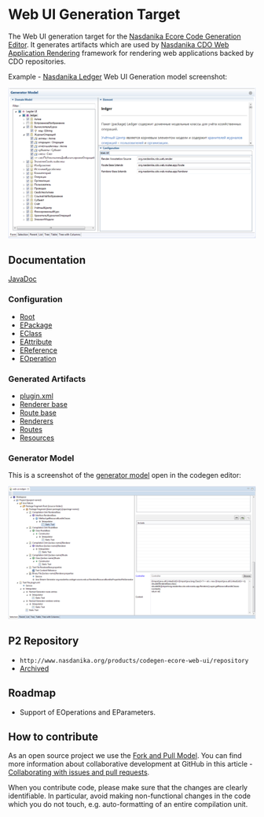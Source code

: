 # Web UI Generation Target

The Web UI generation target for the [Nasdanika Ecore Code Generation Editor](https://github.com/Nasdanika/codegen-ecore). 
It generates artifacts which are used by [Nasdanika CDO Web Application Rendering](https://github.com/Nasdanika/server/blob/master/org.nasdanika.cdo.web/doc/application-rendering.md) framework for rendering web applications backed by CDO repositories.

Example - [Nasdanika Ledger](https://github.com/Nasdanika/ledger) Web UI Generation model screenshot:
 
![ledger-ui-model.png](org.nasdanika.codegen.ecore.web.ui/doc/ledger-ui-model.png)

## Documentation

[JavaDoc](http://www.nasdanika.org/products/codegen-ecore-web-ui/apidocs/org.nasdanika.codegen.ecore.web.ui/apidocs)

### Configuration

* [Root](org.nasdanika.codegen.ecore.web.ui/doc/configuration/root-configuration.md)
* [EPackage](org.nasdanika.codegen.ecore.web.ui/doc/configuration/epackage-configuration.md)
* [EClass](org.nasdanika.codegen.ecore.web.ui/doc/configuration/eclass-configuration.md)
* [EAttribute](org.nasdanika.codegen.ecore.web.ui/doc/configuration/eattribute-configuration.md)
* [EReference](org.nasdanika.codegen.ecore.web.ui/doc/configuration/ereference-configuration.md)
* [EOperation](org.nasdanika.codegen.ecore.web.ui/doc/configuration/eoperation-configuration.md)

### Generated Artifacts

* [plugin.xml](org.nasdanika.codegen.ecore.web.ui/doc/generated-artifacts/plugin-xml.md)
* [Renderer base](org.nasdanika.codegen.ecore.web.ui/doc/generated-artifacts/renderer-base.md)
* [Route base](org.nasdanika.codegen.ecore.web.ui/doc/generated-artifacts/route-base.md)
* [Renderers](org.nasdanika.codegen.ecore.web.ui/doc/generated-artifacts/renderers.md)
* [Routes](org.nasdanika.codegen.ecore.web.ui/doc/generated-artifacts/routes.md)
* [Resources](org.nasdanika.codegen.ecore.web.ui/doc/generated-artifacts/resources.md)

### Generator Model

This is a screenshot of the [generator model](org.nasdanika.codegen.ecore.web.ui/web-ui.nsdgen) open in the codegen editor:

![codegen model](/org.nasdanika.codegen.ecore.web.ui/doc/web-ui-generation-target-codegen-model.png)

## P2 Repository

* ``http://www.nasdanika.org/products/codegen-ecore-web-ui/repository``
* [Archived](http://www.nasdanika.org/products/codegen-ecore-web-ui/org.nasdanika.codegen.ecore.web.ui.repository-0.1.0-SNAPSHOT.zip)
 
## Roadmap

* Support of EOperations and EParameters.

## How to contribute

As an open source project we use the [Fork and Pull Model](https://help.github.com/articles/about-collaborative-development-models/).
You can find more information about collaborative development at GitHub in this article - [Collaborating with issues and pull requests](https://help.github.com/categories/collaborating-with-issues-and-pull-requests).

When you contribute code, please make sure that the changes are clearly identifiable. In particular, avoid making non-functional changes in the code which you do not touch, 
e.g. auto-formatting of an entire compilation unit. 

